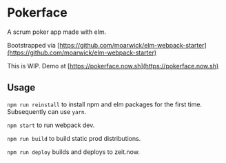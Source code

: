 # Pokerface
A scrum poker app made with elm.

Bootstrapped via [https://github.com/moarwick/elm-webpack-starter](https://github.com/moarwick/elm-webpack-starter)

This is WIP. Demo at [https://pokerface.now.sh](https://pokerface.now.sh)

## Usage

`npm run reinstall` to install npm and elm packages for the first time. Subsequently can use `yarn`.

`npm start` to run webpack dev.

`npm run build` to build static prod distributions.

`npm run deploy` builds and deploys to zeit.now.
